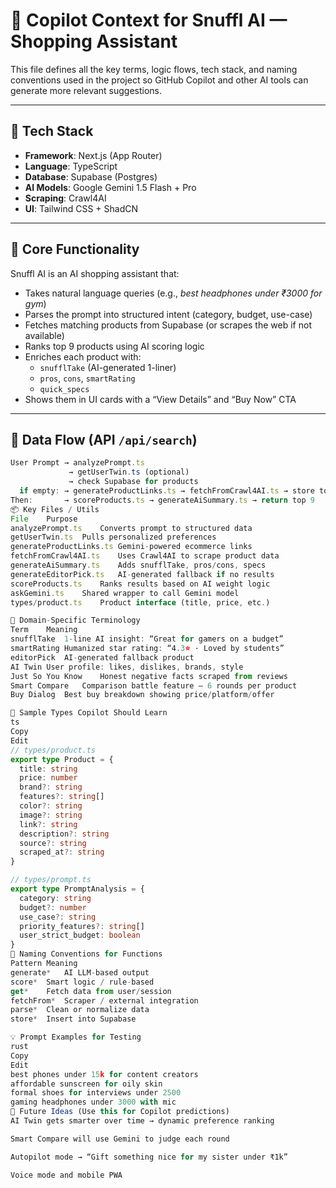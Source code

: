 # 🧠 Copilot Context for Snuffl AI — Shopping Assistant

This file defines all the key terms, logic flows, tech stack, and naming conventions used in the project so GitHub Copilot and other AI tools can generate more relevant suggestions.

---

## 🔧 Tech Stack

- **Framework**: Next.js (App Router)
- **Language**: TypeScript
- **Database**: Supabase (Postgres)
- **AI Models**: Google Gemini 1.5 Flash + Pro
- **Scraping**: Crawl4AI
- **UI**: Tailwind CSS + ShadCN

---

## 🛒 Core Functionality

Snuffl AI is an AI shopping assistant that:

- Takes natural language queries (e.g., *best headphones under ₹3000 for gym*)
- Parses the prompt into structured intent (category, budget, use-case)
- Fetches matching products from Supabase (or scrapes the web if not available)
- Ranks top 9 products using AI scoring logic
- Enriches each product with:
  - `snufflTake` (AI-generated 1-liner)
  - `pros`, `cons`, `smartRating`
  - `quick_specs`
- Shows them in UI cards with a “View Details” and “Buy Now” CTA

---

## 🔄 Data Flow (API `/api/search`)

```ts
User Prompt → analyzePrompt.ts
             → getUserTwin.ts (optional)
             → check Supabase for products
  if empty: → generateProductLinks.ts → fetchFromCrawl4AI.ts → store to Supabase
Then:       → scoreProducts.ts → generateAiSummary.ts → return top 9
📦 Key Files / Utils
File	Purpose
analyzePrompt.ts	Converts prompt to structured data
getUserTwin.ts	Pulls personalized preferences
generateProductLinks.ts	Gemini-powered ecommerce links
fetchFromCrawl4AI.ts	Uses Crawl4AI to scrape product data
generateAiSummary.ts	Adds snufflTake, pros/cons, specs
generateEditorPick.ts	AI-generated fallback if no results
scoreProducts.ts	Ranks results based on AI weight logic
askGemini.ts	Shared wrapper to call Gemini model
types/product.ts	Product interface (title, price, etc.)

🧠 Domain-Specific Terminology
Term	Meaning
snufflTake	1-line AI insight: “Great for gamers on a budget”
smartRating	Humanized star rating: “4.3⭐ · Loved by students”
editorPick	AI-generated fallback product
AI Twin	User profile: likes, dislikes, brands, style
Just So You Know	Honest negative facts scraped from reviews
Smart Compare	Comparison battle feature — 6 rounds per product
Buy Dialog	Best buy breakdown showing price/platform/offer

🧪 Sample Types Copilot Should Learn
ts
Copy
Edit
// types/product.ts
export type Product = {
  title: string
  price: number
  brand?: string
  features?: string[]
  color?: string
  image?: string
  link?: string
  description?: string
  source?: string
  scraped_at?: string
}

// types/prompt.ts
export type PromptAnalysis = {
  category: string
  budget?: number
  use_case?: string
  priority_features?: string[]
  user_strict_budget: boolean
}
🔧 Naming Conventions for Functions
Pattern	Meaning
generate*	AI LLM-based output
score*	Smart logic / rule-based
get*	Fetch data from user/session
fetchFrom*	Scraper / external integration
parse*	Clean or normalize data
store*	Insert into Supabase

💡 Prompt Examples for Testing
rust
Copy
Edit
best phones under 15k for content creators
affordable sunscreen for oily skin
formal shoes for interviews under 2500
gaming headphones under 3000 with mic
🧠 Future Ideas (Use this for Copilot predictions)
AI Twin gets smarter over time → dynamic preference ranking

Smart Compare will use Gemini to judge each round

Autopilot mode → “Gift something nice for my sister under ₹1k”

Voice mode and mobile PWA